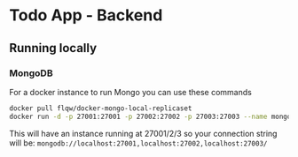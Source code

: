 # Todo App - Backend

## Running locally

### MongoDB

For a docker instance to run Mongo you can use these commands

```bash
docker pull flqw/docker-mongo-local-replicaset
docker run -d -p 27001:27001 -p 27002:27002 -p 27003:27003 --name mongo -e “REPLICA_SET_NAME=mongo-rs” --restart=always flqw/docker-mongo-local-replicaset mongodb://localhost:27001,localhost:27002,localhost:27003/db
```

This will have an instance running at 27001/2/3 so your connection string will be: `mongodb://localhost:27001,localhost:27002,localhost:27003/`
